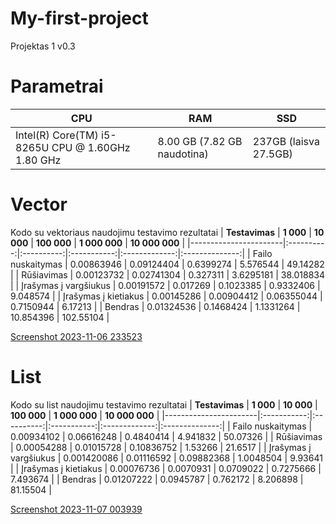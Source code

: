 # My-first-project
Projektas 1 v0.3

# Parametrai

| CPU                                                  | RAM                          | SSD                   |
|------------------------------------------------------|------------------------------|-----------------------|
| Intel(R) Core(TM) i5-8265U  CPU @ 1.60GHz   1.80 GHz | 8.00 GB  (7.82 GB naudotina) | 237GB (laisva 27.5GB) |

# Vector

Kodo su vektoriaus naudojimu testavimo rezultatai
| **Testavimas**        |  **1 000** | **10 000** | **100 000** | **1 000 000** | **10 000 000** |
|-----------------------|:----------:|:----------:|:-----------:|:-------------:|:--------------:|
| Failo nuskaitymas     | 0.00863946 | 0.09124404 |  0.6399274  |    5.576544   |    49.14282    |
| Rūšiavimas            | 0.00123732 | 0.02741304 |   0.327311  |   3.6295181   |    38.018834   |
| Įrašymas į vargšiukus | 0.00191572 |  0.017269  |  0.1023385  |   0.9332406   |    9.048574    |
| Įrašymas į kietiakus  | 0.00145286 | 0.00904412 |  0.06355044 |   0.7150944   |     6.17213    |
| Bendras               | 0.01324536 |  0.1468424 |  1.1331264  |   10.854396   |    102.55104   |


[Screenshot 2023-11-06 233523](https://github.com/taurinho13/My-first-project/assets/146191931/efcb3fb8-54e6-4f06-9ba8-7bb626c36dda)


# List

Kodo su list naudojimu testavimo rezultatai
| **Testavimas**        |  **1 000**  | **10 000** | **100 000** | **1 000 000** | **10 000 000** |
|-----------------------|:-----------:|:----------:|:-----------:|:-------------:|:--------------:|
| Failo nuskaitymas     |  0.00934102 | 0.06616248 |  0.4840414  |    4.941832   |    50.07326    |
| Rūšiavimas            |  0.00054288 | 0.01015728 |  0.10836752 |    1.53266    |     21.6517    |
| Įrašymas į vargšiukus | 0.001420086 | 0.01116592 |  0.09882368 |   1.0048504   |     9.93641    |
| Įrašymas į kietiakus  |  0.00076736 |  0.0070931 |  0.0709022  |   0.7275666   |    7.493674    |
| Bendras               |  0.01207222 |  0.0945787 |   0.762172  |    8.206898   |    81.15504    |


[Screenshot 2023-11-07 003939](https://github.com/taurinho13/My-first-project/assets/146191931/fa6256d6-1698-4ba7-94be-d9fb531a0591)

